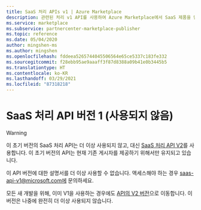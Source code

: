 ```yaml
---
title: SaaS 처리 APIs v1 | Azure Marketplace
description: 관련된 처리 v1 API를 사용하여 Azure Marketplace에서 SaaS 제품을 만들고 관리하는 방법을 설명합니다.
ms.service: marketplace
ms.subservice: partnercenter-marketplace-publisher
ms.topic: reference
ms.date: 05/04/2020
author: mingshen-ms
ms.author: mingshen
ms.openlocfilehash: fddeea5265744045506564e65ce5337c183fe332
ms.sourcegitcommit: f28ebb95ae9aaaff3f87d8388a09b41e0b3445b5
ms.translationtype: HT
ms.contentlocale: ko-KR
ms.lasthandoff: 03/29/2021
ms.locfileid: "87318218"
---
```

# <a name="saas-fulfillment-apis-version-1-deprecated"></a>SaaS 처리 API 버전 1 (사용되지 않음)

> [!WARNING]
> 이 초기 버전의 SaaS 처리 API는 더 이상 사용되지 않고, 대신 [SaaS 처리 API V2](./pc-saas-fulfillment-api-v2.md)를 사용합니다.  이 초기 버전의 API는 현재 기존 게시자를 제공하기 위해서만 유지되고 있습니다. 

이 API 버전에 대한 설명서를 더 이상 사용할 수 없습니다. 액세스해야 하는 경우 saas-api-v1@microsoft.com에 문의하세요.

모든 새 개발을 위해, 이미 V1을 사용하는 경우에도 [API의 V2 버전](./pc-saas-fulfillment-api-v2.md)으로 이동합니다. 이 버전은 나중에 완전히 더 이상 사용되지 않습니다.


